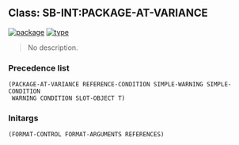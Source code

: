 ## Class: SB-INT:PACKAGE-AT-VARIANCE
[![package](https://img.shields.io/badge/Package-SB--INT-5f9ea0.svg?style=social&colorA=999999)](../) [![type](https://img.shields.io/badge/Type-Class-5f9ea0.svg?style=social&colorA=999999)](../#class) 

> No description.

### Precedence list
```
(PACKAGE-AT-VARIANCE REFERENCE-CONDITION SIMPLE-WARNING SIMPLE-CONDITION
 WARNING CONDITION SLOT-OBJECT T)
```
### Initargs
```
(FORMAT-CONTROL FORMAT-ARGUMENTS REFERENCES)
```
